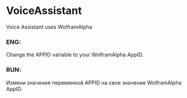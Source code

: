 # VoiceAssistant
Voice Assistant uses WolframAlpha

### ENG:
Change the APPID variable to your WolframAlpha AppID.

### RUN:
Измени значение переменной APPID на свое значение WolframAlpha AppID.
